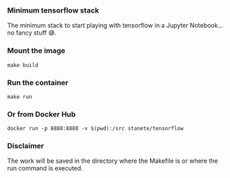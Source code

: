 ### Minimum tensorflow stack

The minimum stack to start playing with tensorflow in a Jupyter Notebook... no fancy stuff 😅.

### Mount the image

```
make build
```

### Run the container

```
make run
```

### Or from Docker Hub

```
docker run -p 8888:8888 -v $(pwd):/src stanete/tensorflow
```

### Disclaimer

The work will be saved in the directory where the Makefile is or where the run command is executed.
